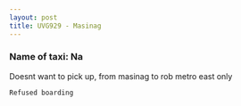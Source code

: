 ```yaml
---
layout: post
title: UVG929 - Masinag
---
```


### Name of taxi: Na

Doesnt want to pick up, from masinag to rob metro east only

```Refused boarding```
